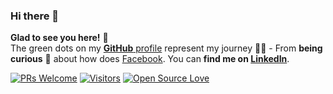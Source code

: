 ### Hi there 👋
**Glad to see you here!** :star_struck: <br> The green dots on my [**GitHub** profile](https://github.com/vinitshahdeo?tab=repositories) represent my journey :running_man: - From **being curious** :thinking: about how does [Facebook](https://www.facebook.com/bucharitesh/). You can **find me on [LinkedIn](https://www.linkedin.com/in/bucharitesh/)**.

[![PRs Welcome](https://img.shields.io/badge/PRs-welcome-brightgreen.svg?style=flat&logo=github)](https://github.com/vinitshahdeo) [![Visitors](https://visitor-badge.glitch.me/badge?page_id=bucharitesh.visitor-badge)](https://github.com/bucharitesh) [![Open Source Love](https://badges.frapsoft.com/os/v2/open-source.svg?v=103)](https://github.com/vinitshahdeo)
